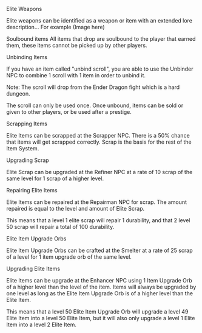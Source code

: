 Elite Weapons

Elite weapons can be identified as a weapon or item with an extended lore description... 
For example
(Image here)

Soulbound items
All items that drop are soulbound to the player that earned them, these items cannot be picked up by other players.



Unbinding Items

If you have an item called "unbind scroll", you are able to use the Unbinder NPC to combine 1 scroll with 1 item in order to unbind it.

Note: The scroll will drop from the Ender Dragon fight which is a hard dungeon.

The scroll can only be used once. Once unbound, items can be sold or given to other players, or be used after a prestige.

Scrapping Items

Elite Items can be scrapped at the Scrapper NPC. There is a 50% chance that items will get scrapped correctly. Scrap is the basis for the rest of the Item System.

Upgrading Scrap

Elite Scrap can be upgraded at the Refiner NPC at a rate of 10 scrap of the same level for 1 scrap of a higher level.

Repairing Elite Items

Elite Items can be repaired at the Repairman NPC for scrap. The amount repaired is equal to the level and amount of Elite Scrap.

This means that a level 1 elite scrap will repair 1 durability, and that 2 level 50 scrap will repair a total of 100 durability.

Elite Item Upgrade Orbs

Elite Item Upgrade Orbs can be crafted at the Smelter at a rate of 25 scrap of a level for 1 item upgrade orb of the same level.

Upgrading Elite Items

Elite Items can be upgrade at the Enhancer NPC using 1 Item Upgrade Orb of a higher level than the level of the item. Items will always be upgraded by one level as long as the Elite Item Upgrade Orb is of a higher level than the Elite Item.

This means that a level 50 Elite Item Upgrade Orb will upgrade a level 49 Elite Item into a level 50 Elite Item, but it will also only upgrade a level 1 Elite Item into a level 2 Elite Item.
